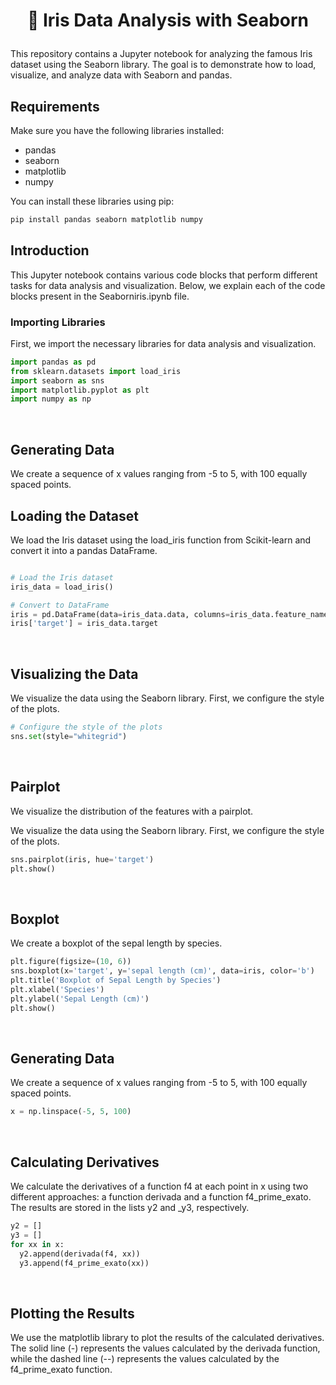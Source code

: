 
<!--Header -->

#  <p align="center"> 🌸 Iris Data Analysis with Seaborn 

This repository contains a Jupyter notebook for analyzing the famous Iris dataset using the Seaborn library. The goal is to demonstrate how to load, visualize, and analyze data with Seaborn and pandas.

## Requirements

Make sure you have the following libraries installed:

- pandas
- seaborn
- matplotlib
- numpy

You can install these libraries using pip:

```sh
pip install pandas seaborn matplotlib numpy
```

## Introduction

This Jupyter notebook contains various code blocks that perform different tasks for data analysis and visualization. Below, we explain each of the code blocks present in the Seaborniris.ipynb file.

### Importing Libraries

First, we import the necessary libraries for data analysis and visualization.

```python
import pandas as pd
from sklearn.datasets import load_iris
import seaborn as sns
import matplotlib.pyplot as plt
import numpy as np
```

<br>

## Generating Data

We create a sequence of x values ranging from -5 to 5, with 100 equally spaced points.

## Loading the Dataset

We load the Iris dataset using the load_iris function from Scikit-learn and convert it into a pandas DataFrame.

```python

# Load the Iris dataset
iris_data = load_iris()

# Convert to DataFrame
iris = pd.DataFrame(data=iris_data.data, columns=iris_data.feature_names)
iris['target'] = iris_data.target
```

<br>

## Visualizing the Data

We visualize the data using the Seaborn library. First, we configure the style of the plots.

```python
# Configure the style of the plots
sns.set(style="whitegrid")
```

<br>

## Pairplot

We visualize the distribution of the features with a pairplot.

We visualize the data using the Seaborn library. First, we configure the style of the plots.

```python
sns.pairplot(iris, hue='target')
plt.show()
```


<br>

## Boxplot

We create a boxplot of the sepal length by species.


```python
plt.figure(figsize=(10, 6))
sns.boxplot(x='target', y='sepal length (cm)', data=iris, color='b')
plt.title('Boxplot of Sepal Length by Species')
plt.xlabel('Species')
plt.ylabel('Sepal Length (cm)')
plt.show()
```











<br>


## Generating Data

We create a sequence of x values ranging from -5 to 5, with 100 equally spaced points.

```python
x = np.linspace(-5, 5, 100)
```

<br>

## Calculating Derivatives

We calculate the derivatives of a function f4 at each point in x using two different approaches: a function derivada and a function f4_prime_exato. The results are stored in the lists y2 and _y3, respectively.


```python
y2 = []
y3 = []
for xx in x:
  y2.append(derivada(f4, xx))
  y3.append(f4_prime_exato(xx))
```

<br>

## Plotting the Results

We use the matplotlib library to plot the results of the calculated derivatives. The solid line (-) represents the values calculated by the derivada function, while the dashed line (--) represents the values calculated by the f4_prime_exato function.

